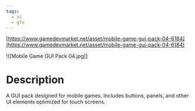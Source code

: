 ```yaml
---
tags:
  - ui
  - gfx
---
```

[https://www.gamedevmarket.net/asset/mobile-game-gui-pack-04-6184](https://www.gamedevmarket.net/asset/mobile-game-gui-pack-04-6184)

![[Mobile Game GUI Pack 04.jpg]]

# Description
A GUI pack designed for mobile games. Includes buttons, panels, and other UI elements optimized for touch screens.
